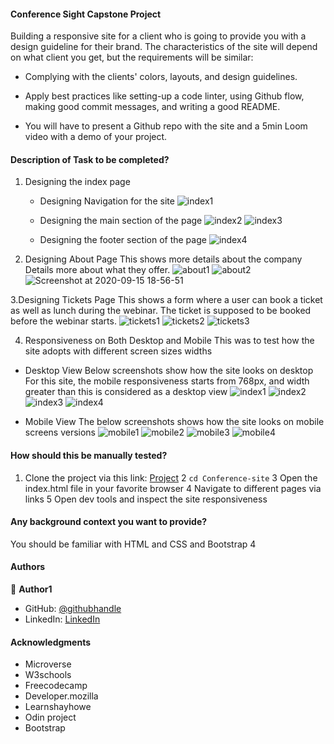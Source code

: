 #### Conference Sight Capstone Project
Building a responsive site for a client who is going to provide you with a design guideline for their brand. The characteristics of the site will depend on what client you get, but the requirements will be similar:

- Complying with the clients' colors, layouts, and design guidelines.

- Apply best practices like setting-up a code linter, using Github flow, making good commit messages, and writing a good README.

- You will have to present a Github repo with the site and a 5min Loom video with a demo of your project.

#### Description of Task to be completed?

1. Designing the index page 
    - Designing Navigation for the site
![index1](https://user-images.githubusercontent.com/33205781/93234171-a12c4c00-f784-11ea-8345-1388fcbf3182.png)

    - Designing the main section of the page
![index2](https://user-images.githubusercontent.com/33205781/93234209-adb0a480-f784-11ea-8b1d-45ab66429623.png)
![index3](https://user-images.githubusercontent.com/33205781/93234269-c0c37480-f784-11ea-8fa2-447d105bc83c.png)

    - Designing the footer section of the page
![index4](https://user-images.githubusercontent.com/33205781/93234327-d3d64480-f784-11ea-8e78-04fcb1683fcb.png)

2. Designing About Page
This shows more details about the company Details more about what they offer.
![about1](https://user-images.githubusercontent.com/33205781/93234806-6ecf1e80-f785-11ea-8be6-c24845ce80f6.png)
![about2](https://user-images.githubusercontent.com/33205781/93234843-7b537700-f785-11ea-8307-27fb98067fed.png)
![Screenshot at 2020-09-15 18-56-51](https://user-images.githubusercontent.com/33205781/93234848-7c84a400-f785-11ea-84ec-b14a10750f4c.png)

3.Designing  Tickets Page 
This shows a form where a user can book a ticket as well as lunch during the webinar. The ticket is supposed to be booked before the webinar starts.
![tickets1](https://user-images.githubusercontent.com/33205781/93235250-f452ce80-f785-11ea-8eac-14ed9ee723c0.png)
![tickets2](https://user-images.githubusercontent.com/33205781/93235261-f7e65580-f785-11ea-81a4-2281cdbfb82f.png)
![tickets3](https://user-images.githubusercontent.com/33205781/93235267-f9178280-f785-11ea-8aca-16bd9f1f4970.png)

4. Responsiveness on Both Desktop and Mobile
This was to test how the site adopts with different screen sizes widths 

- Desktop View
Below screenshots show how the site looks on desktop
For this site, the mobile responsiveness starts from 768px, and width greater than this is considered as a desktop view
![index1](https://user-images.githubusercontent.com/33205781/93235588-7511ca80-f786-11ea-8b04-2f4f42209e84.png)
![index2](https://user-images.githubusercontent.com/33205781/93235596-76db8e00-f786-11ea-8dd9-4fcbcd73b540.png)
![index3](https://user-images.githubusercontent.com/33205781/93235616-7b07ab80-f786-11ea-8b54-91d35fe6f162.png)
![index4](https://user-images.githubusercontent.com/33205781/93235626-7e029c00-f786-11ea-911f-676c6d47d1b5.png)

- Mobile View
The below screenshots shows how the site looks on mobile screens versions
![mobile1](https://user-images.githubusercontent.com/33205781/93236076-113bd180-f787-11ea-88bf-e84366d9cf7d.png)
![mobile2](https://user-images.githubusercontent.com/33205781/93236082-13059500-f787-11ea-8fd3-44eadfbf9cf0.png)
![mobile3](https://user-images.githubusercontent.com/33205781/93236086-1436c200-f787-11ea-9d7e-8b9fdfce364b.png)
![mobile4](https://user-images.githubusercontent.com/33205781/93236089-1567ef00-f787-11ea-8a7e-ed56cafaa953.png)

#### How should this be manually tested?
1. Clone the project via this link: [Project](https://github.com/Gabkings/Conference-site.git)
2 `cd Conference-site`
3 Open the index.html file in your favorite browser
4 Navigate to different pages via links 
5 Open dev tools and inspect the site responsiveness
#### Any background context you want to provide?
You should be familiar with HTML and CSS and Bootstrap 4
#### Authors

👤 **Author1**

- GitHub: [@githubhandle](https://github.com/Gabkings)
- LinkedIn: [LinkedIn](https://www.linkedin.com/in/gabriel-gitonga-b5a611183/)
#### Acknowledgments
- Microverse
- W3schools
- Freecodecamp
- Developer.mozilla
- Learnshayhowe
- Odin project
- Bootstrap
